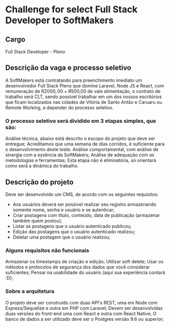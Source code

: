 # Challenge for select Full Stack Developer to SoftMakers

## Cargo

Full Stack Developer - Pleno

## Descrição da vaga e processo seletivo

A SoftMakers está contratando para preenchimento imediato um desenvolvedor Full Stack Pleno que domine Laravel, Node JS e React, com remuneração de R$2000,00 + R$500,00 de vale alimentação, o contrato de trabalho será CLT, sendo possível trabalhar em um dos nossos escritórios que ficam localizados nas cidades de Vitória de Santo Antão e Caruaru ou Remote Working, a depender do processo seletivo.

### O processo seletivo será dividido em 3 etapas simples, que são:

Análise técnica, abaixo está descrito o escopo do projeto que deve ser entregue;
Acreditamos que uma semana de dias corridos, é suficiente para o desenvolvimento deste teste.
Análise comportamental, com análise de sinergia com a essência da SoftMakers;
Análise de adequação com as metodologias e ferramentas;
Esta etapa não é eliminatória, só orientará como será a dinâmica do trabalho.

## Descrição do projeto

Deve ser desenvolvido um CMS, de acordo com os seguintes requisitos:

- Aos usuários deverá ser possível realizar seu registro armazenando somente nome, senha e usuário e se autenticar;
- Criar postagens com título, conteúdo, data de publicação (armazenar também quem postou);
- Listar as postagens que o usuário autenticado publicou;
- Edição das postagens que o usuário autenticado realizou;
- Deletar uma postagem que o usuário realizou;

### Alguns requisitos não funcionais

Armazenar os timestamps de criação e edição;
Utilizar soft delete;
Usar os métodos e protocolos de segurança dos dados que você considerar suficientes;
Pensar na usabilidade do usuário (aqui sua experiência contará :D);

### Sobre a arquitetura

O projeto deve ser construído com duas API's REST, uma em Node com Express/Sequelize e outra em PHP com Laravel;
Devem ser desenvolvidas duas versões do front-end uma com React e outra com React Native;
O banco de dados a ser utilizado deve ser o Postgres versão 9.6 ou superior;

